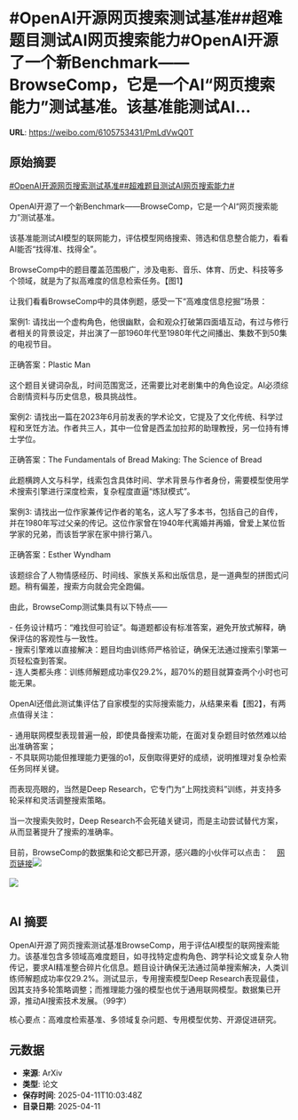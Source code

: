 # #OpenAI开源网页搜索测试基准##超难题目测试AI网页搜索能力#OpenAI开源了一个新Benchmark——BrowseComp，它是一个AI“网页搜索能力”测试基准。该基准能测试AI...

**URL**: https://weibo.com/6105753431/PmLdVwQ0T

## 原始摘要

<a href="https://m.weibo.cn/search?containerid=231522type%3D1%26t%3D10%26q%3D%23OpenAI%E5%BC%80%E6%BA%90%E7%BD%91%E9%A1%B5%E6%90%9C%E7%B4%A2%E6%B5%8B%E8%AF%95%E5%9F%BA%E5%87%86%23&amp;extparam=%23OpenAI%E5%BC%80%E6%BA%90%E7%BD%91%E9%A1%B5%E6%90%9C%E7%B4%A2%E6%B5%8B%E8%AF%95%E5%9F%BA%E5%87%86%23" data-hide=""><span class="surl-text">#OpenAI开源网页搜索测试基准#</span></a><a href="https://m.weibo.cn/search?containerid=231522type%3D1%26t%3D10%26q%3D%23%E8%B6%85%E9%9A%BE%E9%A2%98%E7%9B%AE%E6%B5%8B%E8%AF%95AI%E7%BD%91%E9%A1%B5%E6%90%9C%E7%B4%A2%E8%83%BD%E5%8A%9B%23&amp;extparam=%23%E8%B6%85%E9%9A%BE%E9%A2%98%E7%9B%AE%E6%B5%8B%E8%AF%95AI%E7%BD%91%E9%A1%B5%E6%90%9C%E7%B4%A2%E8%83%BD%E5%8A%9B%23" data-hide=""><span class="surl-text">#超难题目测试AI网页搜索能力#</span></a><br><br>OpenAI开源了一个新Benchmark——BrowseComp，它是一个AI“网页搜索能力”测试基准。<br><br>该基准能测试AI模型的联网能力，评估模型网络搜索、筛选和信息整合能力，看看AI能否“找得准、找得全”。<br><br>BrowseComp中的题目覆盖范围极广，涉及电影、音乐、体育、历史、科技等多个领域，就是为了拟高难度的信息检索任务。【图1】<br><br>让我们看看BrowseComp中的具体例题，感受一下“高难度信息挖掘”场景：<br><br>案例1: 请找出一个虚构角色，他很幽默，会和观众打破第四面墙互动，有过与修行者相关的背景设定，并出演了一部1960年代至1980年代之间播出、集数不到50集的电视节目。<br><br>正确答案：Plastic Man<br><br>这个题目关键词杂乱，时间范围宽泛，还需要比对老剧集中的角色设定。AI必须综合剧情资料与历史信息，极具挑战性。<br><br>案例2: 请找出一篇在2023年6月前发表的学术论文，它提及了文化传统、科学过程和烹饪方法。作者共三人，其中一位曾是西孟加拉邦的助理教授，另一位持有博士学位。<br><br>正确答案：The Fundamentals of Bread Making: The Science of Bread<br><br>此题横跨人文与科学，线索包含具体时间、学术背景与作者身份，需要模型使用学术搜索引擎进行深度检索，复杂程度直逼“炼狱模式”。<br><br>案例3: 请找出一位作家兼传记作者的笔名，这人写了多本书，包括自己的自传，并在1980年写过父亲的传记。这位作家曾在1940年代离婚并再婚，曾爱上某位哲学家的兄弟，而该哲学家在家中排行第八。<br><br>正确答案：Esther Wyndham<br><br>该题综合了人物情感经历、时间线、家族关系和出版信息，是一道典型的拼图式问题。稍有偏差，搜索方向就会完全跑偏。<br><br>由此，BrowseComp测试集具有以下特点——<br><br>- 任务设计精巧：“难找但可验证”。每道题都设有标准答案，避免开放式解释，确保评估的客观性与一致性。<br>- 搜索引擎难以直接解决：题目均由训练师严格验证，确保无法通过搜索引擎第一页轻松查到答案。<br>- 连人类都头疼：训练师解题成功率仅29.2%，超70%的题目就算查两个小时也可能无果。<br><br>OpenAI还借此测试集评估了自家模型的实际搜索能力，从结果来看【图2】，有两点值得关注：<br><br>- 通用联网模型表现普遍一般，即使具备搜索功能，在面对复杂题目时依然难以给出准确答案；<br>- 不具联网功能但推理能力更强的o1，反倒取得更好的成绩，说明推理对复杂检索任务同样关键。<br><br>而表现亮眼的，当然是Deep Research，它专门为“上网找资料”训练，并支持多轮采样和灵活调整搜索策略。<br><br>当一次搜索失败时，Deep Research不会死磕关键词，而是主动尝试替代方案，从而显著提升了搜索的准确率。<br><br>目前，BrowseComp的数据集和论文都已开源，感兴趣的小伙伴可以点击：<a href="https://weibo.cn/sinaurl?u=https%3A%2F%2Fgithub.com%2Fopenai%2Fevals" data-hide=""><span class="url-icon"><img style="width: 1rem;height: 1rem" src="https://h5.sinaimg.cn/upload/2015/09/25/3/timeline_card_small_web_default.png" referrerpolicy="no-referrer"></span><span class="surl-text">网页链接</span></a><img style="" src="https://tvax1.sinaimg.cn/large/006Fd7o3gy1i0cu9a6o42j30rg0q2adu.jpg" referrerpolicy="no-referrer"><br><br><img style="" src="https://tvax3.sinaimg.cn/large/006Fd7o3gy1i0cu9b84x8j30wy0gwwfo.jpg" referrerpolicy="no-referrer"><br><br>

## AI 摘要

OpenAI开源了网页搜索测试基准BrowseComp，用于评估AI模型的联网搜索能力。该基准包含多领域高难度题目，如寻找特定虚构角色、跨学科论文或复杂人物传记，要求AI精准整合碎片化信息。题目设计确保无法通过简单搜索解决，人类训练师解题成功率仅29.2%。测试显示，专用搜索模型Deep Research表现最佳，因其支持多轮策略调整；而推理能力强的模型也优于通用联网模型。数据集已开源，推动AI搜索技术发展。（99字）  

核心要点：高难度检索基准、多领域复杂问题、专用模型优势、开源促进研究。

## 元数据

- **来源**: ArXiv
- **类型**: 论文
- **保存时间**: 2025-04-11T10:03:48Z
- **目录日期**: 2025-04-11
